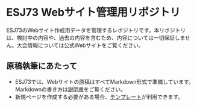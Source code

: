 # ESJ73 Webサイト管理用リポジトリ

ESJ73のWebサイト作成用データを管理するレポジトリです。本リポジトリは、検討中の内容や、過去の内容を含むため、内容については一切保証しません。大会情報については公式Webサイトをご覧ください。

## 原稿執筆にあたって

- ESJ73では、Webサイトの原稿はすべてMarkdown形式で準備しています。Markdownの書き方は[説明書](docs/esj_web_markdown.md)をご覧ください。
- 新規ページを作成する必要がある場合、[テンプレート](docs/esj_web_template.md)が利用できます。
